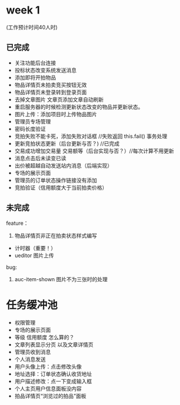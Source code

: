 # week 1 
(工作预计时间40人时)

## 已完成

- 关注功能后台连接  
- 投标状态改变系统发送消息
- 添加即将开拍物品
- 物品详情页未拍卖竞买按钮无效 
- 物品详情页未登录转到登录页面 
- 去掉文章图片 文章页添加文章自动刷新
- 重启服务器的时候检测更新状态改变的物品并更新状态。
- 图片上传：添加项目时上传物品图片
- 管理员专场管理
- 密码长度验证
- 竞拍失败不能卡死，添加失败对话框 //失败返回 this.fail() 事务处理
- 更新竞拍状态更新（后台更新与否？) //已完成
- 交易成功增加交易量 交易额等（后台实现与否？）//每次计算不用更新
- 消息点击后未读变已读
- 出价被超越自动发送站内消息（后端实现）
- 专场的展示页面
- 管理员的订单状态操作链接没有添加
- 竞拍验证（信用额度大于当前拍卖价格）

## 未完成

feature：

1. 物品详情页非正在拍卖状态样式编写
- 计时器（重要！）
- ueditor 图片上传


bug:

1. auc-item-shown 图片不为三张时的处理

# 任务缓冲池

- 权限管理
- 专场的展示页面
- 等级 信用额度 怎么算的？
- 文章列表显示分页 以及文章详情页
- 管理员收到消息
- 个人消息发送
- 用户头像上传：点击修改头像
- 地址选择：订单状态确认收货地址
- 用户描述修改：点一下变成输入框
- 个人主页用户信息面板没内容
- 拍品详情页“浏览过的拍品”面板